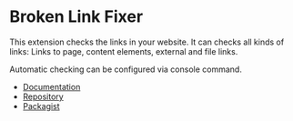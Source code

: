 # Broken Link Fixer

This extension checks the links
in your website. It can checks all kinds of links:
Links to page, content elements, external and file links.

Automatic checking can be configured via console command.

* [Documentation](https://docs.typo3.org/p/sypets/brofix/master/en-us/)
* [Repository](https://github.com/sypets/brofix)
* [Packagist](https://docs.typo3.org/p/sypets/brofix)
